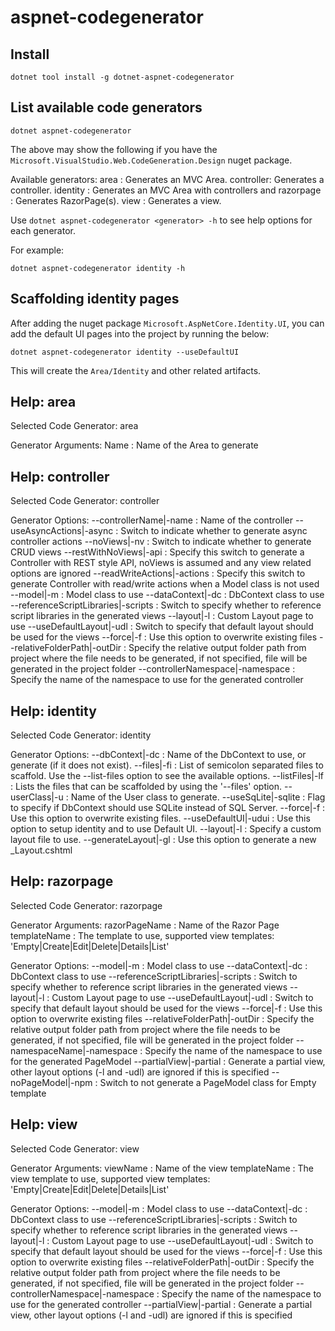 # aspnet-codegenerator

## Install 

```
dotnet tool install -g dotnet-aspnet-codegenerator
```

## List available code generators

```
dotnet aspnet-codegenerator
```

The above may show the following if you have the `Microsoft.VisualStudio.Web.CodeGeneration.Design` nuget package.

Available generators:
  area      : Generates an MVC Area.
  controller: Generates a controller.
  identity  : Generates an MVC Area with controllers and
  razorpage : Generates RazorPage(s).
  view      : Generates a view.

Use `dotnet aspnet-codegenerator <generator> -h` to see help options for each generator.

For example:

```
dotnet aspnet-codegenerator identity -h
```


## Scaffolding identity pages

After adding the nuget package `Microsoft.AspNetCore.Identity.UI`,
you can add the default UI pages into the project by running the below:

```
dotnet aspnet-codegenerator identity --useDefaultUI
```

This will create the `Area/Identity` and other related artifacts.

## Help: area

Selected Code Generator: area

Generator Arguments:
  Name : Name of the Area to generate

## Help: controller

Selected Code Generator: controller

Generator Options:
  --controllerName|-name              : Name of the controller
  --useAsyncActions|-async            : Switch to indicate whether to generate async controller actions
  --noViews|-nv                       : Switch to indicate whether to generate CRUD views
  --restWithNoViews|-api              : Specify this switch to generate a Controller with REST style API, noViews is assumed and any view related options are ignored
  --readWriteActions|-actions         : Specify this switch to generate Controller with read/write actions when a Model class is not used
  --model|-m                          : Model class to use
  --dataContext|-dc                   : DbContext class to use
  --referenceScriptLibraries|-scripts : Switch to specify whether to reference script libraries in the generated views
  --layout|-l                         : Custom Layout page to use
  --useDefaultLayout|-udl             : Switch to specify that default layout should be used for the views
  --force|-f                          : Use this option to overwrite existing files
  --relativeFolderPath|-outDir        : Specify the relative output folder path from project where the file needs to be generated, if not specified, file will be generated in the project folder
  --controllerNamespace|-namespace    : Specify the name of the namespace to use for the generated controller

## Help: identity

Selected Code Generator: identity

Generator Options:
  --dbContext|-dc      : Name of the DbContext to use, or generate (if it does not exist).
  --files|-fi          : List of semicolon separated files to scaffold. Use the --list-files option to see the available options.
  --listFiles|-lf      : Lists the files that can be scaffolded by using the '--files' option.
  --userClass|-u       : Name of the User class to generate.
  --useSqLite|-sqlite  : Flag to specify if DbContext should use SQLite instead of SQL Server.
  --force|-f           : Use this option to overwrite existing files.
  --useDefaultUI|-udui : Use this option to setup identity and to use Default UI.
  --layout|-l          : Specify a custom layout file to use.
  --generateLayout|-gl : Use this option to generate a new _Layout.cshtml


## Help: razorpage

Selected Code Generator: razorpage

Generator Arguments:
  razorPageName : Name of the Razor Page
  templateName  : The template to use, supported view templates: 'Empty|Create|Edit|Delete|Details|List'

Generator Options:
  --model|-m                          : Model class to use
  --dataContext|-dc                   : DbContext class to use
  --referenceScriptLibraries|-scripts : Switch to specify whether to reference script libraries in the generated views
  --layout|-l                         : Custom Layout page to use
  --useDefaultLayout|-udl             : Switch to specify that default layout should be used for the views
  --force|-f                          : Use this option to overwrite existing files
  --relativeFolderPath|-outDir        : Specify the relative output folder path from project where the file needs to be generated, if not specified, file will be generated in the project folder
  --namespaceName|-namespace          : Specify the name of the namespace to use for the generated PageModel
  --partialView|-partial              : Generate a partial view, other layout options (-l and -udl) are ignored if this is specified
  --noPageModel|-npm                  : Switch to not generate a PageModel class for Empty template



## Help: view

Selected Code Generator: view

Generator Arguments:
  viewName     : Name of the view
  templateName : The view template to use, supported view templates: 'Empty|Create|Edit|Delete|Details|List'

Generator Options:
  --model|-m                          : Model class to use
  --dataContext|-dc                   : DbContext class to use
  --referenceScriptLibraries|-scripts : Switch to specify whether to reference script libraries in the generated views
  --layout|-l                         : Custom Layout page to use
  --useDefaultLayout|-udl             : Switch to specify that default layout should be used for the views
  --force|-f                          : Use this option to overwrite existing files
  --relativeFolderPath|-outDir        : Specify the relative output folder path from project where the file needs to be generated, if not specified, file will be generated in the project folder
  --controllerNamespace|-namespace    : Specify the name of the namespace to use for the generated controller
  --partialView|-partial              : Generate a partial view, other layout options (-l and -udl) are ignored if this is specified
